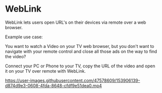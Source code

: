 # WebLink

WebLink lets users open URL's on their devices via remote over a web browser.

Example use case:

You want to watch a Video on your TV web browser, but you don't want to navigate with your remote control and close all those ads on the way to find the video?

Connect your PC or Phone to your TV, copy the URL of the video and open it on your TV over remote with WebLink.


https://user-images.githubusercontent.com/47578609/153906139-d874d9e3-0608-4fda-8648-cfdf9e51dea0.mp4

